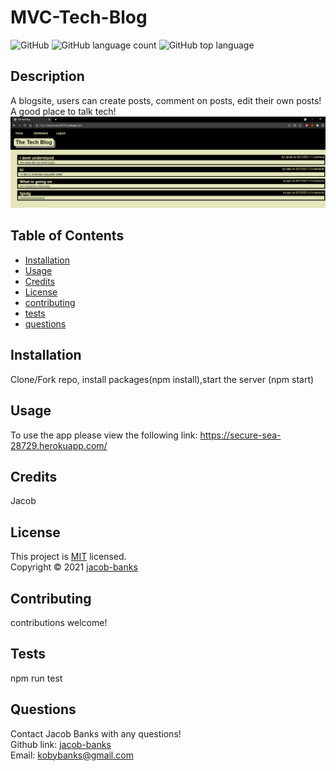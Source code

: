 # MVC-Tech-Blog

![GitHub](https://img.shields.io/github/license/jacob-banks/Tech-Blog-mvc)
![GitHub language count](https://img.shields.io/github/languages/count/jacob-banks/Tech-Blog-mvc)
![GitHub top language](https://img.shields.io/github/languages/top/jacob-banks/Tech-Blog-mvc)

## Description

A blogsite, users can create posts, comment on posts, edit their own posts! A good place to talk tech!
![screenshot1](screenshot.png)

## Table of Contents

- [Installation](#installation)
- [Usage](#usage)
- [Credits](#credits)
- [License](#license)
- [contributing](#contributing)
- [tests](#tests)
- [questions](#questions)

## Installation

Clone/Fork repo, install packages(npm install),start the server (npm start)

## Usage

To use the app please view the following link: https://secure-sea-28729.herokuapp.com/

## Credits

Jacob

## License

This project is [MIT](https://choosealicense.com/licenses/mit/) licensed.<br />
Copyright © 2021 [jacob-banks](https://github.com/jacob-banks)

## Contributing

contributions welcome!

## Tests

npm run test

## Questions

Contact Jacob Banks with any questions!<br>
Github link: [jacob-banks](https://github.com/jacob-banks)<br>
Email: kobybanks@gmail.com
